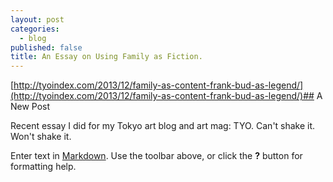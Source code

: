 ```yaml
---
layout: post
categories: 
  - blog
published: false
title: An Essay on Using Family as Fiction.
---
```


[http://tyoindex.com/2013/12/family-as-content-frank-bud-as-legend/](http://tyoindex.com/2013/12/family-as-content-frank-bud-as-legend/)## A New Post

Recent essay I did for my Tokyo art blog and art mag: TYO. Can't shake it. Won't shake it.

Enter text in [Markdown](http://daringfireball.net/projects/markdown/). Use the toolbar above, or click the **?** button for formatting help.
